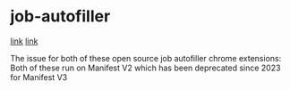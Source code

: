 # job-autofiller

[link](https://github.com/lovincyrus/job-autofiller)
[link](https://github.com/udaypb/AutoFill-Job-Applications-extension)

The issue for both of these open source job autofiller chrome extensions:
Both of these run on Manifest V2 which has been deprecated since 2023 for Manifest V3
